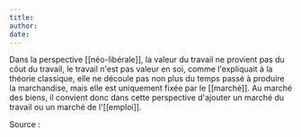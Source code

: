 ```yaml
---
title:
author:
date:
---
```


Dans la perspective [[néo-libérale]], la valeur du travail ne provient pas du côut du travail, le travail n'est pas valeur en soi, comme l'expliquait à la théorie classique, elle ne découle pas non plus du temps passé à produire la marchandise, mais elle est uniquement fixée par le [[marché]]. 
Au marché des biens, il convient donc dans cette perspective d'ajouter un marché du travail ou un marché de l'[[emploi]].

Source : 


